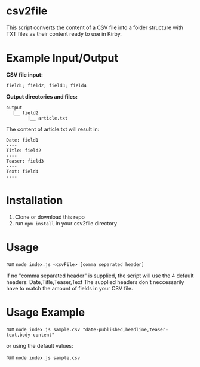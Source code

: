 # csv2file

This script converts the content of a CSV file into a folder structure with TXT files as their content ready to use in Kirby.

# Example Input/Output

**CSV file input:**

`field1; field2; field3; field4`

**Output directories and files:**
```
output
  |__ field2
        |__ article.txt
```

The content of article.txt will result in:
```
Date: field1
----
Title: field2
----
Teaser: field3
----
Text: field4
----
```

# Installation

1. Clone or download this repo
2. run `npm install` in your csv2file directory

# Usage

run `node index.js <csvFile> [comma separated header]`

If no "comma separated header" is supplied, the script will use the 4 default headers: Date,Title,Teaser,Text
The supplied headers don't neccessarily have to match the amount of fields in your CSV file.

# Usage Example

run `node index.js sample.csv "date-published,headline,teaser-text,body-content"`

or using the default values:

run `node index.js sample.csv`

